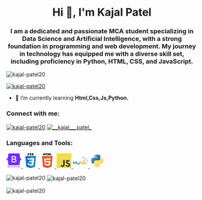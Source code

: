 <h1 align="center">Hi 👋, I'm Kajal Patel</h1>
<h3 align="center">I am a dedicated and passionate MCA student specializing in Data Science and Artificial Intelligence, with a strong foundation in programming and web development. My journey in technology has equipped me with a diverse skill set, including proficiency in Python, HTML, CSS, and JavaScript.</h3>

<p align="left"> <img src="https://komarev.com/ghpvc/?username=kajal-patel20&label=Profile%20views&color=0e75b6&style=flat" alt="kajal-patel20" /> </p>

<p align="left"> <a href="https://github.com/ryo-ma/github-profile-trophy"><img src="https://github-profile-trophy.vercel.app/?username=kajal-patel20" alt="kajal-patel20" /></a> </p>

- 🌱 I’m currently learning **Html,Css,Js,Python.**

<h3 align="left">Connect with me:</h3>
<p align="left">
<a href="https://linkedin.com/in/kajal-patel20" target="blank"><img align="center" src="https://raw.githubusercontent.com/rahuldkjain/github-profile-readme-generator/master/src/images/icons/Social/linked-in-alt.svg" alt="kajal-patel20" height="30" width="40" /></a>
<a href="https://instagram.com/__kajal___patel_" target="blank"><img align="center" src="https://raw.githubusercontent.com/rahuldkjain/github-profile-readme-generator/master/src/images/icons/Social/instagram.svg" alt="__kajal___patel_" height="30" width="40" /></a>
</p>

<h3 align="left">Languages and Tools:</h3>
<p align="left"> <a href="https://getbootstrap.com" target="_blank" rel="noreferrer"> <img src="https://raw.githubusercontent.com/devicons/devicon/master/icons/bootstrap/bootstrap-plain-wordmark.svg" alt="bootstrap" width="40" height="40"/> </a> <a href="https://www.w3schools.com/css/" target="_blank" rel="noreferrer"> <img src="https://raw.githubusercontent.com/devicons/devicon/master/icons/css3/css3-original-wordmark.svg" alt="css3" width="40" height="40"/> </a> <a href="https://www.w3.org/html/" target="_blank" rel="noreferrer"> <img src="https://raw.githubusercontent.com/devicons/devicon/master/icons/html5/html5-original-wordmark.svg" alt="html5" width="40" height="40"/> </a> <a href="https://developer.mozilla.org/en-US/docs/Web/JavaScript" target="_blank" rel="noreferrer"> <img src="https://raw.githubusercontent.com/devicons/devicon/master/icons/javascript/javascript-original.svg" alt="javascript" width="40" height="40"/> </a> <a href="https://www.mysql.com/" target="_blank" rel="noreferrer"> <img src="https://raw.githubusercontent.com/devicons/devicon/master/icons/mysql/mysql-original-wordmark.svg" alt="mysql" width="40" height="40"/> </a> <a href="https://www.python.org" target="_blank" rel="noreferrer"> <img src="https://raw.githubusercontent.com/devicons/devicon/master/icons/python/python-original.svg" alt="python" width="40" height="40"/> </a> </p>

<p><img align="left" src="https://github-readme-stats.vercel.app/api/top-langs?username=kajal-patel20&show_icons=true&locale=en&layout=compact" alt="kajal-patel20" /></p>

<p>&nbsp;<img align="center" src="https://github-readme-stats.vercel.app/api?username=kajal-patel20&show_icons=true&locale=en" alt="kajal-patel20" /></p>

<p><img align="center" src="https://github-readme-streak-stats.herokuapp.com/?user=kajal-patel20&" alt="kajal-patel20" /></p>
